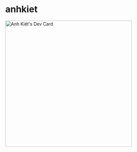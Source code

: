 # anhkiet
  <a href="https://app.daily.dev/anhkiet"><img src="https://api.daily.dev/devcards/edd7d6d0a26d4f52b5f4aa158bab0ec7.png?r=wlh" width="400" alt="Anh Kiệt's Dev Card"/></a>

